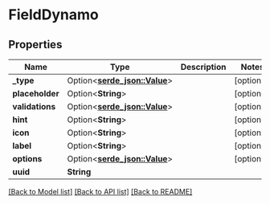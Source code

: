 # FieldDynamo

## Properties

Name | Type | Description | Notes
------------ | ------------- | ------------- | -------------
**_type** | Option<[**serde_json::Value**](.md)> |  | [optional]
**placeholder** | Option<**String**> |  | [optional]
**validations** | Option<[**serde_json::Value**](.md)> |  | [optional]
**hint** | Option<**String**> |  | [optional]
**icon** | Option<**String**> |  | [optional]
**label** | Option<**String**> |  | [optional]
**options** | Option<[**serde_json::Value**](.md)> |  | [optional]
**uuid** | **String** |  | 

[[Back to Model list]](../README.md#documentation-for-models) [[Back to API list]](../README.md#documentation-for-api-endpoints) [[Back to README]](../README.md)


